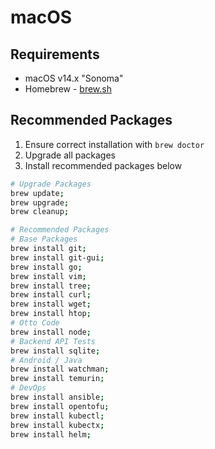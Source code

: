 # macOS

## Requirements

- macOS v14.x "Sonoma"
- Homebrew - [brew.sh](https://brew.sh)

## Recommended Packages

1. Ensure correct installation with `brew doctor`
1. Upgrade all packages
1. Install recommended packages below

```bash
# Upgrade Packages
brew update;
brew upgrade;
brew cleanup;
```

```bash
# Recommended Packages
# Base Packages
brew install git;
brew install git-gui;
brew install go;
brew install vim;
brew install tree;
brew install curl;
brew install wget;
brew install htop;
# Otto Code
brew install node;
# Backend API Tests
brew install sqlite;
# Android / Java
brew install watchman;
brew install temurin;
# DevOps
brew install ansible;
brew install opentofu;
brew install kubectl;
brew install kubectx;
brew install helm;
```
